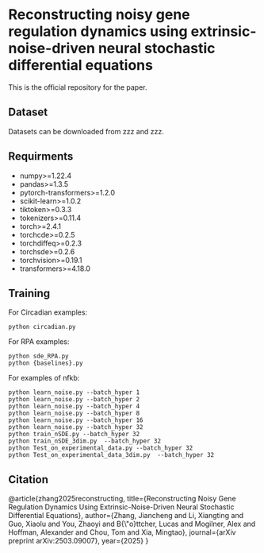 ﻿<!DOCTYPE html>
<html>



<body class="stackedit">
  <div class="stackedit__html"><h1 id="reconstructing-cellular-signaling-dynamics-using-neural-stochastic-differential-equations">Reconstructing noisy gene regulation dynamics using extrinsic-noise-driven neural stochastic differential equations</h1>
<p>This is the official repository for the paper.</p>
<h2 id="dataset">Dataset</h2>
<p>Datasets can be downloaded from zzz and zzz.</p>
<h2 id="requirments">Requirments</h2>
<ul>
<li>numpy&gt;=1.22.4</li>
<li>pandas&gt;=1.3.5</li>
<li>pytorch-transformers&gt;=1.2.0</li>
<li>scikit-learn&gt;=1.0.2</li>
<li>tiktoken&gt;=0.3.3</li>
<li>tokenizers&gt;=0.11.4</li>
<li>torch&gt;=2.4.1</li>
<li>torchcde&gt;=0.2.5</li>
<li>torchdiffeq&gt;=0.2.3</li>
<li>torchsde&gt;=0.2.6</li>
<li>torchvision&gt;=0.19.1</li>
<li>transformers&gt;=4.18.0</li>
</ul>
<h2 id="training">Training</h2>
<p>For Circadian examples:</p>
<pre><code>python circadian.py
</code></pre>
<p>For RPA examples:</p>
<pre><code>python sde_RPA.py
python {baselines}.py
</code></pre>
<p>For examples of nfkb:</p>
<pre><code>python learn_noise.py --batch_hyper 1
python learn_noise.py --batch_hyper 2
python learn_noise.py --batch_hyper 4
python learn_noise.py --batch_hyper 8
python learn_noise.py --batch_hyper 16
python learn_noise.py --batch_hyper 32
python train_nSDE.py --batch_hyper 32
python train_nSDE_3dim.py  --batch_hyper 32
python Test_on_experimental_data.py --batch_hyper 32
python Test_on_experimental_data_3dim.py  --batch_hyper 32
</code></pre>
<h2 id="citation">Citation</h2>
    @article{zhang2025reconstructing,
  title={Reconstructing Noisy Gene Regulation Dynamics Using Extrinsic-Noise-Driven Neural Stochastic Differential Equations},
  author={Zhang, Jiancheng and Li, Xiangting and Guo, Xiaolu and You, Zhaoyi and B{\"o}ttcher, Lucas and Mogilner, Alex and Hoffman, Alexander and Chou, Tom and Xia, Mingtao},
  journal={arXiv preprint arXiv:2503.09007},
  year={2025}
}
</div>
</body>

</html>
